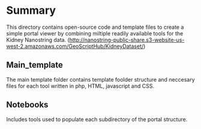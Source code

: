 # Summary
This directory contains open-source code and template files to create a simple portal viewer by combining miltiple readily available tools for the Kidney Nanostring data.
(http://nanostring-public-share.s3-website-us-west-2.amazonaws.com/GeoScriptHub/KidneyDataset/)

## Main_template
The main template folder contains template foolder structure and neccesary files for each tool written in php, HTML, javascript and CSS. 

## Notebooks
Includes tools used to populate each subdirectory of the portal structure.
